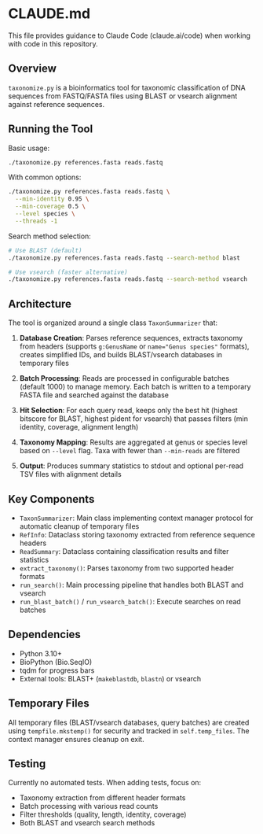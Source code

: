 # CLAUDE.md

This file provides guidance to Claude Code (claude.ai/code) when working with code in this repository.

## Overview

`taxonomize.py` is a bioinformatics tool for taxonomic classification of DNA sequences from FASTQ/FASTA files using BLAST or vsearch alignment against reference sequences.

## Running the Tool

Basic usage:
```bash
./taxonomize.py references.fasta reads.fastq
```

With common options:
```bash
./taxonomize.py references.fasta reads.fastq \
  --min-identity 0.95 \
  --min-coverage 0.5 \
  --level species \
  --threads -1
```

Search method selection:
```bash
# Use BLAST (default)
./taxonomize.py references.fasta reads.fastq --search-method blast

# Use vsearch (faster alternative)
./taxonomize.py references.fasta reads.fastq --search-method vsearch
```

## Architecture

The tool is organized around a single class `TaxonSummarizer` that:

1. **Database Creation**: Parses reference sequences, extracts taxonomy from headers (supports `g:GenusName` or `name="Genus species"` formats), creates simplified IDs, and builds BLAST/vsearch databases in temporary files

2. **Batch Processing**: Reads are processed in configurable batches (default 1000) to manage memory. Each batch is written to a temporary FASTA file and searched against the database

3. **Hit Selection**: For each query read, keeps only the best hit (highest bitscore for BLAST, highest pident for vsearch) that passes filters (min identity, coverage, alignment length)

4. **Taxonomy Mapping**: Results are aggregated at genus or species level based on `--level` flag. Taxa with fewer than `--min-reads` are filtered

5. **Output**: Produces summary statistics to stdout and optional per-read TSV files with alignment details

## Key Components

- `TaxonSummarizer`: Main class implementing context manager protocol for automatic cleanup of temporary files
- `RefInfo`: Dataclass storing taxonomy extracted from reference sequence headers
- `ReadSummary`: Dataclass containing classification results and filter statistics
- `extract_taxonomy()`: Parses taxonomy from two supported header formats
- `run_search()`: Main processing pipeline that handles both BLAST and vsearch
- `run_blast_batch()` / `run_vsearch_batch()`: Execute searches on read batches

## Dependencies

- Python 3.10+
- BioPython (Bio.SeqIO)
- tqdm for progress bars
- External tools: BLAST+ (`makeblastdb`, `blastn`) or vsearch

## Temporary Files

All temporary files (BLAST/vsearch databases, query batches) are created using `tempfile.mkstemp()` for security and tracked in `self.temp_files`. The context manager ensures cleanup on exit.

## Testing

Currently no automated tests. When adding tests, focus on:
- Taxonomy extraction from different header formats
- Batch processing with various read counts
- Filter thresholds (quality, length, identity, coverage)
- Both BLAST and vsearch search methods
